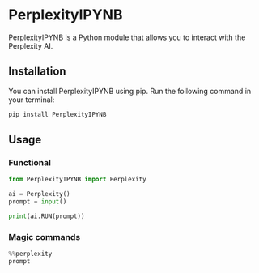# PerplexityIPYNB

PerplexityIPYNB is a Python module that allows you to interact with the Perplexity AI.

## Installation

You can install PerplexityIPYNB using pip. Run the following command in your terminal:

```bash
pip install PerplexityIPYNB
```


## Usage
### Functional
```python
from PerplexityIPYNB import Perplexity

ai = Perplexity()
prompt = input()

print(ai.RUN(prompt))
```
### Magic commands
```python
%%perplexity
prompt
```
